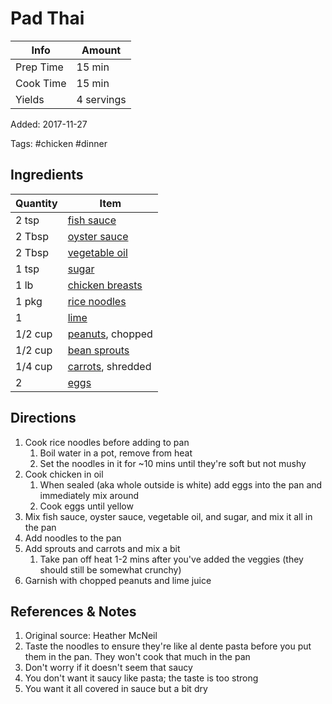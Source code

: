 # Pad Thai

| Info      | Amount     |
| --------- | ---------- |
| Prep Time | 15 min     |
| Cook Time | 15 min     |
| Yields    | 4 servings |

Added: 2017-11-27

Tags: #chicken #dinner

## Ingredients

| Quantity | Item                                                  |
| -------- | ----------------------------------------------------- |
| 2 tsp    | [fish sauce](../Ingredients/fish-sauce.md)            |
| 2 Tbsp   | [oyster sauce](../Ingredients/oyster-sauce.md)        |
| 2 Tbsp   | [vegetable oil](../Ingredients/vegetable%20oil.md)    |
| 1 tsp    | [sugar](../Ingredients/sugar.md)                      |
| 1 lb     | [chicken breasts](../Ingredients/chicken%20breast.md) |
| 1 pkg    | [rice noodles](../Ingredients/rice-noodles.md)        |
| 1        | [lime](../Ingredients/lime.md)                        |
| 1/2 cup  | [peanuts](../Ingredients/peanuts.md), chopped         |
| 1/2 cup  | [bean sprouts](../Ingredients/bean-sprouts.md)        |
| 1/4 cup  | [carrots](../Ingredients/carrot.md), shredded         |
| 2        | [eggs](../Ingredients/cherry%20tomato.md)             |

## Directions

1. Cook rice noodles before adding to pan
   1. Boil water in a pot, remove from heat
   2. Set the noodles in it for ~10 mins until they're soft but not mushy
2. Cook chicken in oil
   1. When sealed (aka whole outside is white) add eggs into the pan and immediately mix around
   2. Cook eggs until yellow
3. Mix fish sauce, oyster sauce, vegetable oil, and sugar, and mix it all in the pan
4. Add noodles to the pan
5. Add sprouts and carrots and mix a bit
   1. Take pan off heat 1-2 mins after you've added the veggies (they should still be somewhat crunchy)
6. Garnish with chopped peanuts and lime juice

## References & Notes

1. Original source: Heather McNeil
2. Taste the noodles to ensure they're like al dente pasta before you put them in the pan. They won't cook that much in the pan
3. Don't worry if it doesn't seem that saucy
4. You don't want it saucy like pasta; the taste is too strong
5. You want it all covered in sauce but a bit dry
